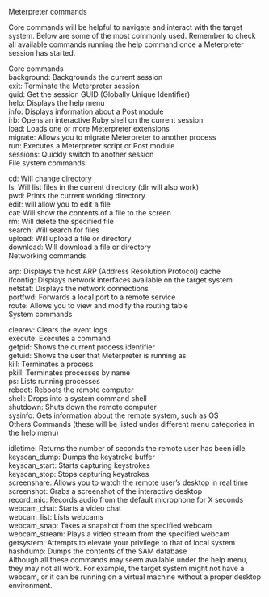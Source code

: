 <p class="has-line-data" data-line-start="0" data-line-end="1">Meterpreter commands</p>
<p class="has-line-data" data-line-start="2" data-line-end="3">Core commands will be helpful to navigate and interact with the target system. Below are some of the most commonly used. Remember to check all available commands running the help command once a Meterpreter session has started.</p>
<p class="has-line-data" data-line-start="4" data-line-end="16">Core commands<br>
background: Backgrounds the current session<br>
exit: Terminate the Meterpreter session<br>
guid: Get the session GUID (Globally Unique Identifier)<br>
help: Displays the help menu<br>
info: Displays information about a Post module<br>
irb: Opens an interactive Ruby shell on the current session<br>
load: Loads one or more Meterpreter extensions<br>
migrate: Allows you to migrate Meterpreter to another process<br>
run: Executes a Meterpreter script or Post module<br>
sessions: Quickly switch to another session<br>
File system commands</p>
<p class="has-line-data" data-line-start="17" data-line-end="27">cd: Will change directory<br>
ls: Will list files in the current directory (dir will also work)<br>
pwd: Prints the current working directory<br>
edit: will allow you to edit a file<br>
cat: Will show the contents of a file to the screen<br>
rm: Will delete the specified file<br>
search: Will search for files<br>
upload: Will upload a file or directory<br>
download: Will download a file or directory<br>
Networking commands</p>
<p class="has-line-data" data-line-start="28" data-line-end="34">arp: Displays the host ARP (Address Resolution Protocol) cache<br>
ifconfig: Displays network interfaces available on the target system<br>
netstat: Displays the network connections<br>
portfwd: Forwards a local port to a remote service<br>
route: Allows you to view and modify the routing table<br>
System commands</p>
<p class="has-line-data" data-line-start="35" data-line-end="47">clearev: Clears the event logs<br>
execute: Executes a command<br>
getpid: Shows the current process identifier<br>
getuid: Shows the user that Meterpreter is running as<br>
kill: Terminates a process<br>
pkill: Terminates processes by name<br>
ps: Lists running processes<br>
reboot: Reboots the remote computer<br>
shell: Drops into a system command shell<br>
shutdown: Shuts down the remote computer<br>
sysinfo: Gets information about the remote system, such as OS<br>
Others Commands (these will be listed under different menu categories in the help menu)</p>
<p class="has-line-data" data-line-start="48" data-line-end="62">idletime: Returns the number of seconds the remote user has been idle<br>
keyscan_dump: Dumps the keystroke buffer<br>
keyscan_start: Starts capturing keystrokes<br>
keyscan_stop: Stops capturing keystrokes<br>
screenshare: Allows you to watch the remote user’s desktop in real time<br>
screenshot: Grabs a screenshot of the interactive desktop<br>
record_mic: Records audio from the default microphone for X seconds<br>
webcam_chat: Starts a video chat<br>
webcam_list: Lists webcams<br>
webcam_snap: Takes a snapshot from the specified webcam<br>
webcam_stream: Plays a video stream from the specified webcam<br>
getsystem: Attempts to elevate your privilege to that of local system<br>
hashdump: Dumps the contents of the SAM database<br>
Although all these commands may seem available under the help menu, they may not all work. For example, the target system might not have a webcam, or it can be running on a virtual machine without a proper desktop environment.</p>
